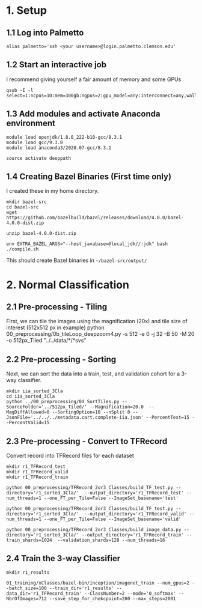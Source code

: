 # 1. Setup
## 1.1 Log into Palmetto
```
alias palmetto='ssh <your username>@login.palmetto.clemson.edu'
```

## 1.2 Start an interactive job
I recommend giving yourself a fair amount of memory and some GPUs
```
qsub -I -l select=1:ncpus=10:mem=300gb:ngpus=2:gpu_model=any:interconnect=any,walltime=2:00:00
```

## 1.3 Add modules and activate Anaconda environment
```
module load openjdk/1.8.0_222-b10-gcc/8.3.1
module load gcc/9.3.0
module load anaconda3/2020.07-gcc/8.3.1

source activate deeppath
```

## 1.4 Creating Bazel Binaries (First time only)
I created these in my home directory.
```
mkdir bazel-src
cd bazel-src
wget https://github.com/bazelbuild/bazel/releases/download/4.0.0/bazel-4.0.0-dist.zip

unzip bazel-4.0.0-dist.zip

env EXTRA_BAZEL_ARGS="--host_javabase=@local_jdk//:jdk" bash ./compile.sh
```
This should create Bazel binaries in `~/bazel-src/output/`

# 2. Normal Classification
## 2.1 Pre-processing - Tiling
First, we can tile the images using the magnification (20x) and tile size of interest (512x512 px in example)
python 00_preprocessing/0b_tileLoop_deepzoom4.py  -s 512 -e 0 -j 32 -B 50 -M 20 -o 512px_Tiled "../../data/*/*svs"

## 2.2 Pre-processing - Sorting
Next, we can sort the data into a train, test, and validation cohort for a 3-way classifier.
```
mkdir iia_sorted_3Cla
cd iia_sorted_3Cla
python ../00_preprocessing/0d_SortTiles.py --SourceFolder='../512px_Tiled/' --Magnification=20.0  --MagDiffAllowed=0 --SortingOption=10 --nSplit 0 --JsonFile='../../../metadata.cart.complete-iia.json' --PercentTest=15 --PercentValid=15
```

## 2.3 Pre-processing - Convert to TFRecord
Convert record into TFRecord files for each dataset
```
mkdir r1_TFRecord_test
mkdir r1_TFRecord_valid
mkdir r1_TFRecord_train

python 00_preprocessing/TFRecord_2or3_Classes/build_TF_test.py --directory='r1_sorted_3Cla/'  --output_directory='r1_TFRecord_test' --num_threads=1 --one_FT_per_Tile=False --ImageSet_basename='test'

python 00_preprocessing/TFRecord_2or3_Classes/build_TF_test.py --directory='r1_sorted_3Cla/'  --output_directory='r1_TFRecord_valid' --num_threads=1 --one_FT_per_Tile=False --ImageSet_basename='valid'

python 00_preprocessing/TFRecord_2or3_Classes/build_image_data.py --directory='r1_sorted_3Cla/' --output_directory='r1_TFRecord_train' --train_shards=1024  --validation_shards=128 --num_threads=16
```

## 2.4 Train the 3-way Classifier
```
mkdir r1_results

01_training/xClasses/bazel-bin/inception/imagenet_train --num_gpus=2 --batch_size=100 --train_dir='r1_results' --data_dir='r1_TFRecord_train' --ClassNumber=2 --mode='0_softmax' --NbrOfImages=712 --save_step_for_chekcpoint=200 --max_steps=2001
```